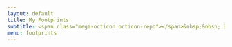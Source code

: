 ```yaml
---
layout: default
title: My Footprints
subtitle: <span class="mega-octicon octicon-repo"></span>&nbsp;&nbsp; 图书、网站、工具、玩具，我觉得有用的或者好玩的一切东西。
menu: footprints
---
```


